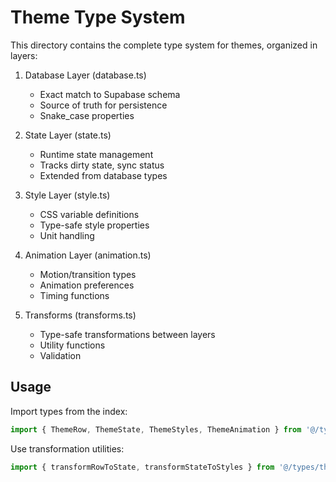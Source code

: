 # Theme Type System

This directory contains the complete type system for themes, organized in layers:

1. Database Layer (database.ts)
   - Exact match to Supabase schema
   - Source of truth for persistence
   - Snake_case properties

2. State Layer (state.ts)
   - Runtime state management
   - Tracks dirty state, sync status
   - Extended from database types

3. Style Layer (style.ts)
   - CSS variable definitions
   - Type-safe style properties
   - Unit handling

4. Animation Layer (animation.ts)
   - Motion/transition types
   - Animation preferences
   - Timing functions

5. Transforms (transforms.ts)
   - Type-safe transformations between layers
   - Utility functions
   - Validation

## Usage

Import types from the index:

```typescript
import { ThemeRow, ThemeState, ThemeStyles, ThemeAnimation } from '@/types/theme';
```

Use transformation utilities:

```typescript
import { transformRowToState, transformStateToStyles } from '@/types/theme';
```